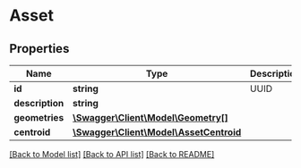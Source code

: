 # Asset

## Properties
Name | Type | Description | Notes
------------ | ------------- | ------------- | -------------
**id** | **string** | UUID | [optional] 
**description** | **string** |  | [optional] 
**geometries** | [**\Swagger\Client\Model\Geometry[]**](Geometry.md) |  | [optional] 
**centroid** | [**\Swagger\Client\Model\AssetCentroid**](AssetCentroid.md) |  | [optional] 

[[Back to Model list]](../README.md#documentation-for-models) [[Back to API list]](../README.md#documentation-for-api-endpoints) [[Back to README]](../README.md)


